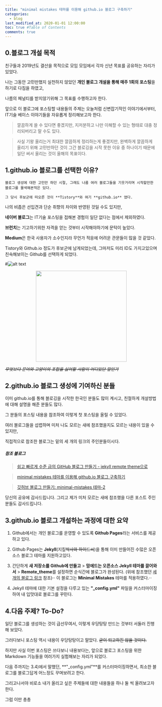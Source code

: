 ```yaml
---
title: "minimal mistakes 테마를 이용해 github.io 블로그 구축하기"
categories: 
  - blog
last_modified_at: 2020-01-01 12:00:00
toc: true #Table of Contents
comments: true
---
```


0.블로그 개설 목적
------

친구들과 2019년도 결산을 목적으로 모임 모임에서 각자 신년 목표를 공유하는 자리가 있었다.

나는 그동안 고민만했지 실천하지 않았던 **개인 블로그 개설을 통해 매주 1회의 포스팅**을 하기로 다짐을 하였고,

나름의 페널티를 받지않기위해 그 목표를 수행하고자 한다.

앞으로 이 블로그에 포스팅할 내용들의 주제는 오늘처럼 신변잡기적인 이야기에서부터, IT기술 베이스 이야기들을 자유롭게 정리해보고자 한다.

> 깔끔하게 쓸 수 있다면 좋겠지만, 지저분하고 나만 이해할 수 있는 형태로 대충 정리되버리고 말 수도 있다.

> 사실 기왕 올리는거 최대한 깔끔하게 정리하는게 좋겠지만, 완벽하게 깔끔하게 올리기 위해 고민만하던 것이 그간 블로깅을 시작 못한 이유 중 하나이기 때문에 일단 써서 올리는 것이 올해의 목표이다.


1.github.io 블로그를 선택한 이유?
------

```
블로그 생성에 대한 고민만 하던 시절, 그래도 나름 여러 블로그들을 기웃거리며 시작할만한 블로그를 물색해본적은 있다.

그 당시 후보군에 떠오른 것이 **Tistory**와 여기 **github.io** 였다. 
```

나의 비좁은 선입견과 단순 취향의 차이와 반영된 것일 수도 있지만, 

**네이버 블로그**는 IT기술 포스팅을 접해본 경험이 일단 없다는 점에서 제외하였다.

**브런치**는 기고하기위한 자격을 얻는 것부터 시작해야하기에 문턱이 높았다.

**Medium**은 한국 사용자가 소수인지라 무언가 적응에 어려운 관문들이 많을 것 같았다.

Tistory와 Github.io 정도가 후보군에 남게되었는데, 그마저도 미리 ID도 가지고있으며 친숙해보이는 Github를 선택하게 되었다.

#![alt text](https://github.githubassets.com/images/modules/logos_page/Octocat.png "github 로고_Octocat")

<center><img src="https://github.githubassets.com/images/modules/logos_page/Octocat.png" width="300" height="300"></center>

~~_무엇보다 문어와 고양이의 조합을 싫어할 사람이 어디있단 말인가_~~


2.github.io 블로그 생성에 기여하신 분들
------

이미 github.io를 통해 블로깅을 시작한 한국인 분들도 많이 계시고, 친절하게 개설방법에 대해 설명을 해준 분들도 많다.

그 분들의 포스팅 내용을 참조하여 이렇게 첫 포스팅을 올릴 수 있었다.

여러 블로그들을 섭렵하며 미처 나도 모르는 새에 참조했을지도 모르는 내용이 있을 수 있지만, 

직접적으로 참조한 블로그는 밑의 세 개의 링크의 주인분들이시다.

##### 참조 블로그
> [쉽고 빠르게 수준 급의 GitHub 블로그 만들기 - jekyll remote theme으로](https://dreamgonfly.github.io/2018/01/27/jekyll-remote-theme.html)

> [minimal mistakes 테마를 이용해 github.io 블로그 구축하기](https://imreplay.com/blogging/minimal-mistakes-%ED%85%8C%EB%A7%88%EB%A5%BC-%EC%9D%B4%EC%9A%A9%ED%95%B4-githubio-%EB%B8%94%EB%A1%9C%EA%B7%B8-%EA%B5%AC%EC%B6%95%ED%95%98%EA%B8%B0/#%ED%8F%AC%EC%8A%A4%ED%8C%85-%ED%95%98%EA%B8%B0)

> [깃허브 블로그 만들기: minimal-mistakes 테마-2](https://andole87.github.io/web/making-themeof-minimal-mistakes-2/#)

당신의 공유에 감사드립니다. 그리고 제가 미처 모르는 새에 참조했을 다른 포스트 주인분들도 감사드립니다.


3.github.io 블로그 개설하는 과정에 대한 요약
------

1) Github에서는 개인 블로그를 운영할 수 있도록 **Github Pages**라는 서비스를 제공하고 있다.

2) Github Pages는 **Jekyll**(지킬~~박사와 하이드씨~~)을 통해 이미 만들어진 수많은 오픈소스 블로그 테마를 지원하고있다.

3) 간단하게 **새 저장소를 Github에 만들고** > **맘에드는 오픈소스 Jekyll 테마를 끌어와서** > **Remote_theme**를 설정하면 순식간에 블로그가 완성된다.
  (위에 참조했던 [세 개의 블로그 링크](#참조-블로그) 참조)⋅⋅
  이 블로그는 **__Minimal Mistakes__** 테마를 적용하였다.⋅⋅

4) Jekyll 테마에 대한 기본 설정을 다루고 있는 **"_config.yml"** 파일을 커스터마이징하여 내 입맛대로 블로그를 꾸민다.


4.다음 주제? To-Do?
------

일단 블로그를 생성하는 것이 급선무여서, 이렇게 우당탕탕 만드는 것부터 서둘러 진행해 보았다.

그러다보니 포스팅 역시 내용이 우당탕탕이고 말았다. ~~굳이 퇴고하진 않을 것이다.~~

하지만 사실 이번 포스팅은 쓰다보니 내용보다는, 앞으로 블로그 포스팅을 위한 Markdown 기능들을 여러가지 실험해보는 자리가 되었다.

다음 주까지는 3.4)에서 말했던, **"_config.yml"**를 커스터마이징하면서, 최소한 블로그를 블로그답게 어느정도 꾸며보려고 한다.

그리고나서야 비로소 내가 올리고 싶은 주제들에 대한 내용들을 하나 둘 씩 올려보고자 한다.

그럼 이만 총총
